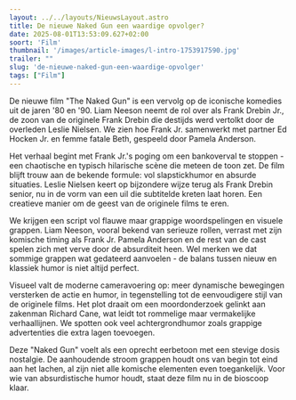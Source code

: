 ```yaml
---
layout: ../../layouts/NieuwsLayout.astro
title: De nieuwe Naked Gun een waardige opvolger?
date: 2025-08-01T13:53:09.627+02:00
soort: 'Film'
thumbnail: '/images/article-images/l-intro-1753917590.jpg'
trailer: ""
slug: 'de-nieuwe-naked-gun-een-waardige-opvolger'
tags: ["Film"]
---
```


De nieuwe film "The Naked Gun" is een vervolg op de iconische komedies uit de
jaren '80 en '90. Liam Neeson neemt de rol over als Frank Drebin Jr., de zoon
van de originele Frank Drebin die destijds werd vertolkt door de overleden
Leslie Nielsen. We zien hoe Frank Jr. samenwerkt met partner Ed Hocken Jr. en
femme fatale Beth, gespeeld door Pamela Anderson.

Het verhaal begint met Frank Jr.'s poging om een bankoverval te stoppen - een
chaotische en typisch hilarische scène die meteen de toon zet. De film blijft
trouw aan de bekende formule: vol slapstickhumor en absurde situaties. Leslie
Nielsen keert op bijzondere wijze terug als Frank Drebin senior, nu in de vorm
van een uil die subtitelde kreten laat horen. Een creatieve manier om de geest
van de originele films te eren.

We krijgen een script vol flauwe maar grappige woordspelingen en visuele
grappen. Liam Neeson, vooral bekend van serieuze rollen, verrast met zijn
komische timing als Frank Jr. Pamela Anderson en de rest van de cast spelen zich
met verve door de absurditeit heen. Wel merken we dat sommige grappen wat
gedateerd aanvoelen - de balans tussen nieuw en klassiek humor is niet altijd
perfect.

Visueel valt de moderne cameravoering op: meer dynamische bewegingen versterken
de actie en humor, in tegenstelling tot de eenvoudigere stijl van de originele
films. Het plot draait om een moordonderzoek gelinkt aan zakenman Richard Cane,
wat leidt tot rommelige maar vermakelijke verhaallijnen. We spotten ook veel
achtergrondhumor zoals grappige advertenties die extra lagen toevoegen.

Deze "Naked Gun" voelt als een oprecht eerbetoon met een stevige dosis
nostalgie. De aanhoudende stroom grappen houdt ons van begin tot eind aan het
lachen, al zijn niet alle komische elementen even toegankelijk. Voor wie van
absurdistische humor houdt, staat deze film nu in de bioscoop klaar.